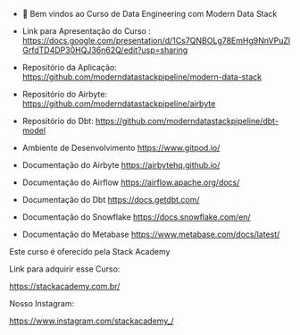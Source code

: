 - 👋 Bem vindos ao Curso de Data Engineering com Modern Data Stack

- Link para Apresentação do Curso : https://docs.google.com/presentation/d/1Cs7QNBOLg78EmHg9NnVPuZlGrfdTD4DP30HQJ36n62Q/edit?usp=sharing

- Repositório da Aplicação: https://github.com/moderndatastackpipeline/modern-data-stack

- Repositório do Airbyte: https://github.com/moderndatastackpipeline/airbyte

- Repositório do Dbt: https://github.com/moderndatastackpipeline/dbt-model

- Ambiente de Desenvolvimento	https://www.gitpod.io/

- Documentação do Airbyte	https://airbytehq.github.io/
 
- Documentação do Airflow	https://airflow.apache.org/docs/
 
- Documentação do Dbt	https://docs.getdbt.com/
 
- Documentação do Snowflake	https://docs.snowflake.com/en/
 
- Documentação do Metabase 	https://www.metabase.com/docs/latest/


Este curso é oferecido pela Stack Academy

Link para adquirir esse Curso: 

https://stackacademy.com.br/

Nosso Instagram: 

https://www.instagram.com/stackacademy_/

<!---
moderndatastackpipeline/moderndatastackpipeline is a ✨ special ✨ repository because its `README.md` (this file) appears on your GitHub profile.
You can click the Preview link to take a look at your changes.
--->
